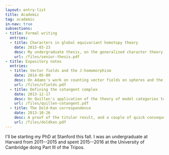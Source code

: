 ```yaml
---
layout: entry-list
title: Academic
tag: academic
in-nav: true
subsections:
- title: Formal writing
  entries:
  - title: Characters in global equivariant homotopy theory
    date: 2015-03-23
    desc: My undergraduate thesis, on the generalized character theory of Hopkins-Kuhn-Ravenel and Stapleton.
    url: /files/senior-thesis.pdf
- title: Expository notes
  entries:
  - title: Vector fields and the J-homomorphism
    date: 2014-05-09
    desc: On Adams's work on counting vector fields on spheres and the J-homomorphism.
    url: /files/vfields.pdf
  - title: Defining the cotangent complex
    date: 2013-12-17
    desc: On Quillen's application of the theory of model categories to defining a homology theory for algebras.
    url: /files/quillen-cotangent.pdf
  - title: The Dold-Kan correspondence
    date: 2013-10-26
    desc: A proof of the titular result, and a couple of quick consequences.
    url: /files/doldkan.pdf
---
```


I'll be starting my PhD at Stanford this fall. I was an undergraduate at Harvard from 2011--2015 and spent 2015--2016 at the University of Cambridge doing Part III of the Tripos.
